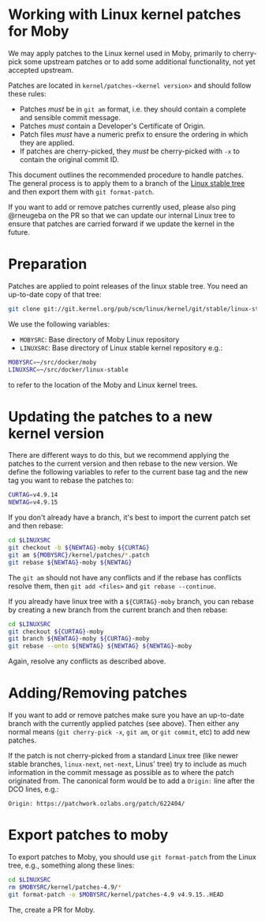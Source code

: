 # Working with Linux kernel patches for Moby

We may apply patches to the Linux kernel used in Moby, primarily to
cherry-pick some upstream patches or to add some additional
functionality, not yet accepted upstream.

Patches are located in `kernel/patches-<kernel version>` and should follow these rules:
- Patches *must* be in `git am` format, i.e. they should contain a
  complete and sensible commit message.
- Patches *must* contain a Developer's Certificate of Origin.
- Patch files *must* have a numeric prefix to ensure the ordering in
  which they are applied.
- If patches are cherry-picked, they *must* be cherry-picked with `-x`
  to contain the original commit ID.

This document outlines the recommended procedure to handle
patches. The general process is to apply them to a branch of the
[Linux stable tree](https://kernel.googlesource.com/pub/scm/linux/kernel/git/stable/linux-stable/)
and then export them with `git format-patch`.

If you want to add or remove patches currently used, please also ping
@rneugeba on the PR so that we can update our internal Linux tree to
ensure that patches are carried forward if we update the kernel in the
future.


# Preparation

Patches are applied to point releases of the linux stable tree. You need an up-to-date copy of that tree:
```sh
git clone git://git.kernel.org/pub/scm/linux/kernel/git/stable/linux-stable.git
```

We use the following variables:
- `MOBYSRC`: Base directory of Moby Linux repository
- `LINUXSRC`: Base directory of Linux stable kernel repository
e.g.:
```sh
MOBYSRC=~/src/docker/moby
LINUXSRC=~/src/docker/linux-stable
```
to refer to the location of the Moby and Linux kernel trees.


# Updating the patches to a new kernel version

There are different ways to do this, but we recommend applying the patches to the current version and then rebase to the new version. We define the following variables to refer to the current base tag and the new tag you want to rebase the patches to:
```sh
CURTAG=v4.9.14
NEWTAG=v4.9.15
```

If you don't already have a branch, it's best to import the current patch set and then rebase:
```sh
cd $LINUXSRC
git checkout -b ${NEWTAG}-moby ${CURTAG}
git am ${MOBYSRC}/kernel/patches/*.patch
git rebase ${NEWTAG}-moby ${NEWTAG}
```

The `git am` should not have any conflicts and if the rebase has conflicts resolve them, then `git add <files>` and `git rebase --continue`.

If you already have linux tree with a `${CURTAG}-moby` branch, you can rebase by creating a new branch from the current branch and then rebase:
```sh
cd $LINUXSRC
git checkout ${CURTAG}-moby
git branch ${NEWTAG}-moby ${CURTAG}-moby
git rebase --onto ${NEWTAG} ${NEWTAG} ${NEWTAG}-moby
```
Again, resolve any conflicts as described above.


# Adding/Removing patches

If you want to add or remove patches make sure you have an up-to-date branch with the currently applied patches (see above). Then either any normal means (`git cherry-pick -x`, `git am`, or `git commit`, etc) to add new patches.

If the patch is not cherry-picked from a standard Linux tree (like
newer stable branches, `linux-next`, `net-next`, Linus' tree) try to
include as much information in the commit message as possible as to
where the patch originated from. The canonical form would be to add a `Origin:` line after the DCO lines, e.g.:
```
Origin: https://patchwork.ozlabs.org/patch/622404/
```

# Export patches to moby

To export patches to Moby, you should use `git format-patch` from the Linux tree, e.g., something along these lines:
```sh
cd $LINUXSRC
rm $MOBYSRC/kernel/patches-4.9/*
git format-patch -o $MOBYSRC/kernel/patches-4.9 v4.9.15..HEAD
```

The, create a PR for Moby.
